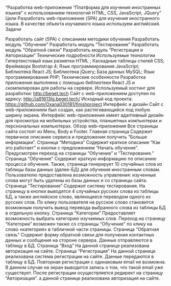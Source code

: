 “Разработка web-приложения “Платформа для изучения иностранных языков” с использованием технологий HTML, CSS, JavaScript, JQuery” Цели Разработать web-приложение (SPA) для изучения иностранного языка. В качестве объекта изучаемого языка используем английский. Задачи

Разработать сайт (SPA) с описанием методики обучения
Разработать модуль “Обучение”
Разработать модуль “Тестирование”
Разработать модуль “Обратной связи”
Разработать модуль “Регистрации и Авторизации” Технические подробности Используемые технологии
Гипертекстовый язык разметки HTML ;
Каскадные таблицы стилей CSS;
Фреймворк Bootstrap 4;
Язык программирования JavaScript;
Библиотека React JS;
Библиотека jQuery;
База данных MySQL;
Язык программирования PHP; Технические особенности
Разработка приложения выполнена с помощью библиотеки React JS и скомпилирован для работы на сервере.
Используемый хостинг для разработки: http://beget.tech
Сайт с web-приложением доступен по адресу: http://a91613lg.beget.tech/
Исходный код проекта: https://github.com/Oxana030181/finishproject Интерфейс и дизайн Сайт с web-приложением был создан, как растягивающийся под любую ширину экрана. Интерфейс web-приложения имеет адаптивный дизайн для просмотра на мобильных устройства, планшетных компьютерах и перснональных компьютерах. Обзор web-приложения Все страницы сайта состоят из Menu, Body и Footer. Главная страница Содержит первичное описание сервиса и предложения получить “Больше информации”. Страница “Методика” Содержит краткое описание “Как это работает” и кнопки с предложением “Начать обучение”. Предусмотрен переход на страницы “Обучение” и “Тестирование.” Страница “Обучение” Содержит краткую информацию по описанию процесса обучения. Также, страница генерирует 10 случайных слов из таблицы базы данных (далее-БД) для обучения иностранным словам. Пользователю предоставлена возможность управления: изученные слова могут быть удалены из базы данных и со страницы сайта. Страница “Тестирование” Содержит систему тестирования. На страницу в кнопки выводятся 4 случайных русских слова из таблицы БД, а также английское слово, являющееся переводом одного из русских слов. По клику пользователя на русское слово становится возможным получить вывод перевода выбранного слова из таблицы БД в отдельную кнопку. Страница “Категории” Предоставляет возможность выбрать категорию изучаемых слов. Переход на страницу “Категории” возможен также со страницы “Обучение” по клику на слово «категория» в табличной части страницы. Страница “Обратная связь” Содержит форму обратной связи для получения контактных данных и сообщения на стороне сервера. Данные отправляются в таблицу в БД. Страница “Вход” На данной странице реализована авторизация на сайте.
Страница “Регистрация” На данной странице реализована система регистрации на сайте. Данные передаются в таблицу в БД. Повторная регистрация с одинаковым email не возможна. В данном случае на экран выводится запись о том, что такой email уже существует. После регистрации осуществляется редирект на страницу “Авторизация”. а данной странице реализована авторизация на сайте.
